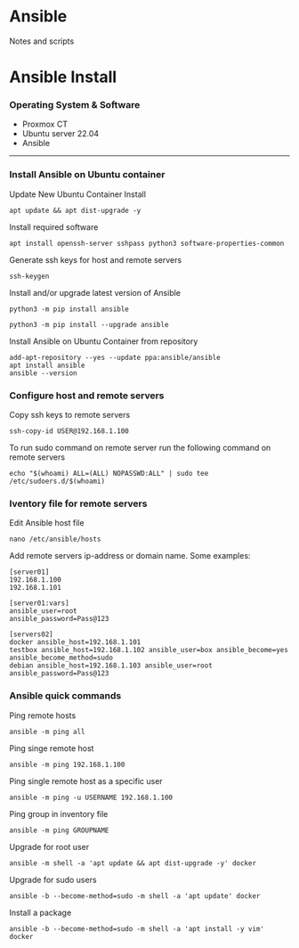 # Ansible
Notes and scripts

# Ansible Install

### Operating System & Software
- Proxmox CT
- Ubuntu server 22.04
- Ansible

---

### Install Ansible on Ubuntu container
Update New Ubuntu Container Install
```
apt update && apt dist-upgrade -y
```

Install required software
```
apt install openssh-server sshpass python3 software-properties-common
```

Generate ssh keys for host and remote servers
```
ssh-keygen
```

Install and/or upgrade latest version of Ansible
```
python3 -m pip install ansible

python3 -m pip install --upgrade ansible
```


Install Ansible on Ubuntu Container from repository
```
add-apt-repository --yes --update ppa:ansible/ansible
apt install ansible
ansible --version
```

### Configure host and remote servers
Copy ssh keys to remote servers
```
ssh-copy-id USER@192.168.1.100
```

To run sudo command on remote server run the following command on remote servers
```
echo "$(whoami) ALL=(ALL) NOPASSWD:ALL" | sudo tee /etc/sudoers.d/$(whoami)
```

### Iventory file for remote servers
Edit Ansible host file
```
nano /etc/ansible/hosts
```

Add remote servers ip-address or domain name. Some examples:
```
[server01]
192.168.1.100
192.168.1.101

[server01:vars]
ansible_user=root
ansible_password=Pass@123
```
```
[servers02]
docker ansible_host=192.168.1.101
testbox ansible_host=192.168.1.102 ansible_user=box ansible_become=yes ansible_become_method=sudo
debian ansible_host=192.168.1.103 ansible_user=root ansible_password=Pass@123
```

### Ansible quick commands
Ping remote hosts
```
ansible -m ping all
```
Ping singe remote host
```
ansible -m ping 192.168.1.100
```
Ping single remote host as a specific user
```
ansible -m ping -u USERNAME 192.168.1.100
```
Ping group in inventory file
```
ansible -m ping GROUPNAME
```
Upgrade for root user
```
ansible -m shell -a 'apt update && apt dist-upgrade -y' docker
```
Upgrade for sudo users
```
ansible -b --become-method=sudo -m shell -a 'apt update' docker
```
Install a package
```
ansible -b --become-method=sudo -m shell -a 'apt install -y vim' docker
```
